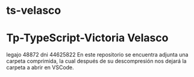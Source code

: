 # ts-velasco
# Tp-TypeScript-Victoria Velasco
legajo 48872
dni 44625822
En este repositorio se encuentra adjunta una carpeta comprimida, la cual después de su descompresión nos dejará la carpeta a abrir en VSCode.
